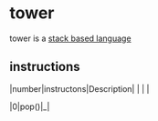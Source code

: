 # tower
tower is a [stack based language](stacklanguage.md)
## instructions

|number|instructons|Description|
| | |

|0|pop()|_|
